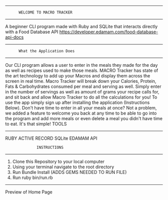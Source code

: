 ___________________________________________________  
          WELCOME TO MACRO TRACKER
___________________________________________________
  A beginner CLI program made with Ruby and SQLite 
that interacts directly with a Food Database API
https://developer.edamam.com/food-database-api-docs
___________________________________________________
          What the Application Does
___________________________________________________
  Our CLI program allows a user to enter in the
meals they made for the day as well as recipes
used to make those meals. MACRO Tracker has
state of the art technology to add up your Macros
and display them across the screen in real time.
  Macro Tracker will break down your Calories,
Protein, Fats & Carbohydrates consumed per meal
and serving as well. Simply enter in the number of
servings as well as amount of grams your recipe calls
for, and sit back and allow Macro Tracker to do
all the calculations for you!
  To use the app simply sign up after installing the
application (Instructions Below). Don't have time
to enter in all your meals at once? Not a problem,
we added a feature to welcome you back at any time
to be able to go into the program and add more meals
or even delete a meal you didn't have time to eat.
It's that simple!
                    TOOLS 
____________________________________________________
RUBY
ACTIVE RECORD
SQLite
EDAMAM API

                  INSTRUCTIONS
______________________________________________________
1. Clone this Repository to your local computer
2. Using your terminal navigate to the root directory
3. Run Bundle Install (ADDS GEMS NEEDED TO RUN FILE)
4. Run ruby bin/run.rb 
_______________________________________________________

Preview of Home Page












